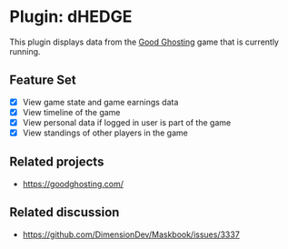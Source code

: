 # Plugin: dHEDGE

This plugin displays data from the [Good Ghosting](https://goodghosting.com/) game that is currently running.

## Feature Set

- [x] View game state and game earnings data
- [x] View timeline of the game
- [x] View personal data if logged in user is part of the game
- [x] View standings of other players in the game

## Related projects

- <https://goodghosting.com/>

## Related discussion

- <https://github.com/DimensionDev/Maskbook/issues/3337>
